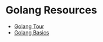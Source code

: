 # Golang Resources
* [Golang Tour](https://go.dev/tour/list)
* [Golang Basics](https://go.dev/tour/basics/1)
